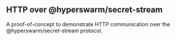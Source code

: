 ## HTTP over @hyperswarm/secret-stream

A proof-of-concept to demonstrate HTTP communication over the
@hyperswarm/secret-stream protocol.
